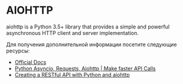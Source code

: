 # AIOHTTP

aiohttp is a Python 3.5+ library that provides a simple and powerful asynchronous HTTP client and server implementation.

Для получения дополнительной информации посетите следующие ресурсы:

- [Official Docs](https://docs.aiohttp.org/en/stable/)
- [Python Asyncio, Requests, Aiohttp | Make faster API Calls](https://www.youtube.com/watch?v=nFn4_nA_yk8)
- [Creating a RESTful API with Python and aiohttp](https://tutorialedge.net/python/create-rest-api-python-aiohttp/)

